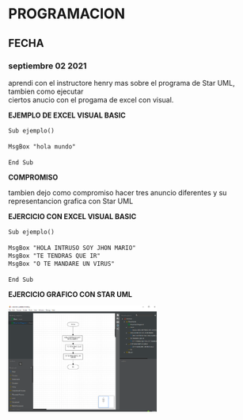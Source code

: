 # **PROGRAMACION**


## **FECHA** <br>

### **septiembre 02 2021** <br>
 
aprendi con el instructore henry mas sobre el
programa de Star UML, tambien como ejecutar  
ciertos anucio con el progama de excel con 
visual. <br>

**EJEMPLO DE EXCEL VISUAL BASIC** <br>

```
Sub ejemplo()

MsgBox "hola mundo"

End Sub
```
**COMPROMISO**

tambien dejo como compromiso hacer tres 
anuncio diferentes y su representancion 
grafica con Star UML <br>

**EJERCICIO CON EXCEL VISUAL BASIC** <br>

```
Sub ejemplo()

MsgBox "HOLA INTRUSO SOY JHON MARIO"
MsgBox "TE TENDRAS QUE IR"
MsgBox "O TE MANDARE UN VIRUS"

End Sub
```
**EJERCICIO GRAFICO CON STAR UML**

<img src="img/diagrama-de-flujo-1.jpg" width="300">

